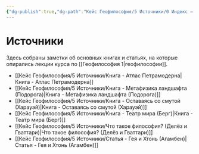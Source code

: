 ```yaml
---
{"dg-publish":true,"dg-path":"Кейс Геофилософия/5 Источники/0 Индекс – Источники","permalink":"/kejs-geofilosofiya/5-istochniki/0-indeks-istochniki/","hideInGraph":true,"pinned":true}
---
```



# Источники

Здесь собраны заметки об основных книгах и статьях, на которые опирались лекции курса по [[Геофилософия 1\|геофилософии]].

- [[Кейс Геофилософия/5 Источники/Книга - Атлас Петрамодерна\|Книга - Атлас Петрамодерна]]
- [[Кейс Геофилософия/5 Источники/Книга - Метафизика ландшафта (Подорога)\|Книга - Метафизика ландшафта (Подорога)]]
- [[Кейс Геофилософия/5 Источники/Книга - Оставаясь со смутой (Харауэй)\|Книга - Оставаясь со смутой (Харауэй)]]
- [[Кейс Геофилософия/5 Источники/Книга - Театр мира (Берг)\|Книга - Театр мира (Берг)]]
- [[Кейс Геофилософия/5 Источники/Что такое философия? (Делёз и Гваттари)\|Что такое философия? (Делёз и Гваттари)]]
- [[Кейс Геофилософия/5 Источники/Статья - Гея и Хтонь (Агамбен)\|Статья - Гея и Хтонь (Агамбен)]]